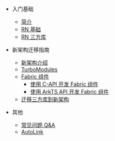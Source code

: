 <!-- _sidebar.md -->

- 入门基础

  - [简介](/zh-cn/README.md)
  - [RN 基础](/zh-cn/base.md)
  - [RN 三方库](/zh-cn/third-party.md)

- 新架构迁移指南

  - [新架构介绍](/zh-cn/new-architecture.md)
  - [TurboModules](/zh-cn/turbomodule.md)
  - [Fabric 组件](/zh-cn/fabric.md)
    - [使用 C-API 开发 Fabric 组件](/zh-cn/fabric-capi.md)
    - [使用 ArkTS API 开发 Fabric 组件](/zh-cn/fabric-arkts.md)
  - [迁移三方库到新架构](/zh-cn/migration.md)

- 其他

  - [常见问题 Q&A](/zh-cn/qa.md)
  - [AutoLink](/zh-cn/autolink.md)
